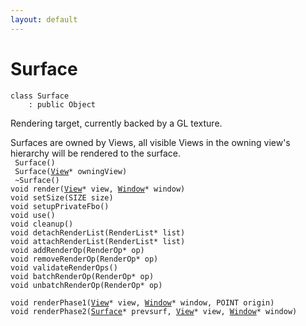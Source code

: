 ```yaml
---
layout: default
---
```


# Surface

```
class Surface
    : public Object
```


Rendering target, currently backed by a GL texture.     

Surfaces are owned by Views, all visible Views in the owning view's hierarchy will be rendered to the surface.     
` Surface()`<br>
` Surface(`[`View`](/oaknut/ref/views/View)`* owningView)`<br>
` ~Surface()`<br>
`void render(`[`View`](/oaknut/ref/views/View)`* view, `[`Window`](/oaknut/ref/views/Window)`* window)`<br>
`void setSize(SIZE size)`<br>
`void setupPrivateFbo()`<br>
`void use()`<br>
`void cleanup()`<br>
`void detachRenderList(RenderList* list)`<br>
`void attachRenderList(RenderList* list)`<br>
`void addRenderOp(RenderOp* op)`<br>
`void removeRenderOp(RenderOp* op)`<br>
`void validateRenderOps()`<br>
`void batchRenderOp(RenderOp* op)`<br>
`void unbatchRenderOp(RenderOp* op)`<br>

`void renderPhase1(`[`View`](/oaknut/ref/views/View)`* view, `[`Window`](/oaknut/ref/views/Window)`* window, POINT origin)`<br>
`void renderPhase2(`[`Surface`](/oaknut/ref/graphics_group/Surface)`* prevsurf, `[`View`](/oaknut/ref/views/View)`* view, `[`Window`](/oaknut/ref/views/Window)`* window)`<br>

